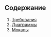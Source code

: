 ## Содержание
1. [Требования](../Documents/SRS.md)  
2. [Диаграммы](../Documents/Diagrams/README.md)  
3. [Мокапы](../Documents/mockups)  
